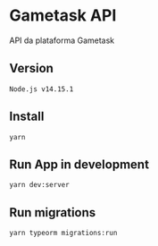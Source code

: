 # Gametask API

API da plataforma Gametask

## Version

    Node.js v14.15.1

## Install

    yarn

## Run App in development

    yarn dev:server

## Run migrations

    yarn typeorm migrations:run
